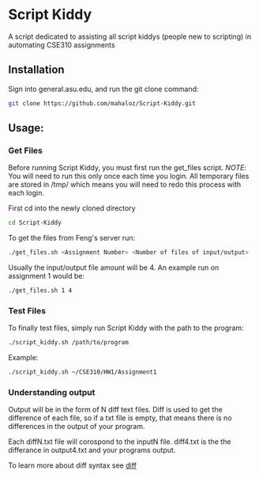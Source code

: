# Script Kiddy
A script dedicated to assisting all script kiddys (people new to scripting) in automating CSE310 assignments

## Installation
Sign into general.asu.edu, and run the git clone command:
```bash
git clone https://github.com/mahaloz/Script-Kiddy.git
```
## Usage:
### Get Files
Before running Script Kiddy, you must first run the get_files script.
*NOTE*: You will need to run this only once each time you login. All temporary files are stored
in /tmp/ which means you will need to redo this process with each login.

First cd into the newly cloned directory
```bash
cd Script-Kiddy
```

To get the files from Feng's server run:
```bash
./get_files.sh <Assignment Number> <Number of files of input/output>
```
Usually the input/output file amount will be 4. An example run on assignment 1 would be:
```bash
./get_files.sh 1 4
```

### Test Files
To finally test files, simply run Script Kiddy with the path to the program:
```bash
./script_kiddy.sh /path/to/program
```

Example:
```bash
./script_kiddy.sh ~/CSE310/HW1/Assignment1
```
 
### Understanding output
Output will be in the form of N diff text files. Diff is used to get the difference
of each file, so if a txt file is empty, that means there is no differences in the output of your program.

Each diffN.txt file will corospond to the inputN file. diff4.txt is the the differance in output4.txt and your programs output.

To learn more about diff syntax see [diff](https://www.computerhope.com/unix/udiff.html) 
